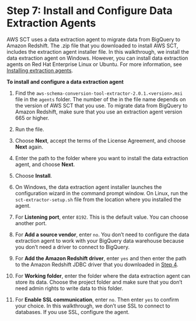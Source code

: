 # Step 7: Install and Configure Data Extraction Agents<a name="bigquery-redshift-migration-step-7"></a>

 AWS SCT uses a data extraction agent to migrate data from BigQuery to Amazon Redshift\. The \.zip file that you downloaded to install AWS SCT, includes the extraction agent installer file\. In this walkthrough, we install the data extraction agent on Windows\. However, you can install data extraction agents on Red Hat Enterprise Linux or Ubuntu\. For more information, see [Installing extraction agents](https://docs.aws.amazon.com/SchemaConversionTool/latest/userguide/agents.dw.html#agents.Installing)\.

 **To install and configure a data extraction agent** 

1. Find the `aws-schema-conversion-tool-extractor-2.0.1.<version>.msi` file in the `agents` folder\. The number of the *<version>* in the file name depends on the version of AWS SCT that you use\. To migrate data from BigQuery to Amazon Redshift, make sure that you use an extraction agent version 665 or higher\.

1. Run the file\.

1. Choose **Next**, accept the terms of the License Agreement, and choose **Next** again\.

1. Enter the path to the folder where you want to install the data extraction agent, and choose **Next**\.

1. Choose **Install**\.

1. On Windows, the data extraction agent installer launches the configuration wizard in the command prompt window\. On Linux, run the `sct-extractor-setup.sh` file from the location where you installed the agent\.

1. For **Listening port**, enter `8192`\. This is the default value\. You can choose another port\.

1. For **Add a source vendor**, enter `no`\. You don’t need to configure the data extraction agent to work with your BigQuery data warehouse because you don’t need a driver to connect to BigQuery\.

1. For **Add the Amazon Redshift driver**, enter `yes` and then enter the path to the Amazon Redshift JDBC driver that you downloaded in [Step 4](bigquery-redshift-migration-step-4.md)\.

1. For **Working folder**, enter the folder where the data extraction agent can store its data\. Choose the project folder and make sure that you don’t need admin rights to write data to this folder\.

1. For **Enable SSL communication**, enter `no`\. Then enter `yes` to confirm your choice\. In this walkthrough, we don’t use SSL to connect to databases\. If you use SSL, configure the agent\.